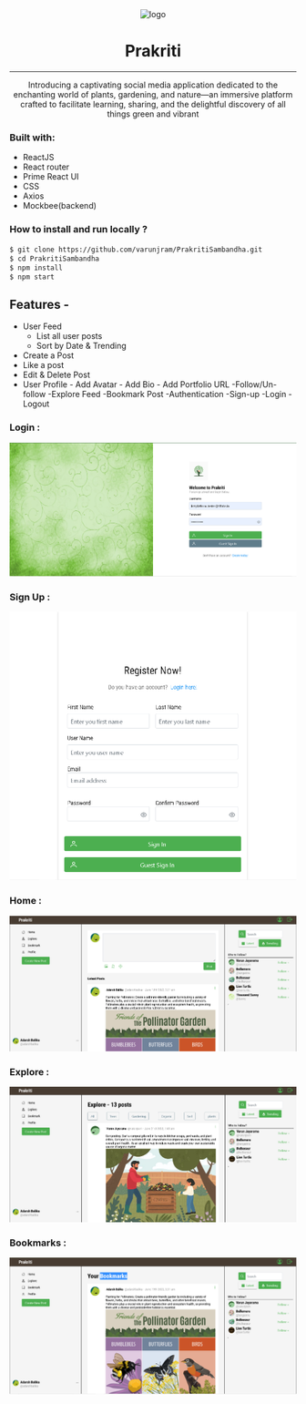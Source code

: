 <div align="center">
  <img src="https://encrypted-tbn0.gstatic.com/images?q=tbn:ANd9GcSMV-T-HVSB895Nekw4n-b5Zt4E4-4YON20WwBIDWiaY3IE5vf-YwQEiDBPEQOF35rF4pk&usqp=CAU" height="100" width="100" alt="logo"/>
  
# Prakriti
---
Introducing a captivating social media application dedicated to the enchanting world of plants, gardening, and nature—an immersive platform crafted to facilitate learning, sharing, and the delightful discovery of all things green and vibrant
</div>

### Built with:

- ReactJS
- React router
- Prime React UI
- CSS
- Axios
- Mockbee(backend)

### How to install and run locally ?

```
$ git clone https://github.com/varunjram/PrakritiSambandha.git
$ cd PrakritiSambandha
$ npm install
$ npm start
```

## Features -

- User Feed
  - List all user posts
  - Sort by Date & Trending
- Create a Post
- Like a post
- Edit & Delete Post
- User Profile - Add Avatar - Add Bio - Add Portfolio URL
  -Follow/Un-follow
  -Explore Feed
  -Bookmark Post
  -Authentication
  -Sign-up
  -Login
  -Logout

<!-- #### Demo -  -->

### Login :

![Login Page](/public/assets/images/websiteSamples/login.png)

### Sign Up :

![SignUp Page](/public/assets/images/websiteSamples/signup.png)

### Home :

![Home Page](/public/assets/images/websiteSamples/Home.png)

### Explore :

![Explore Page](/public/assets/images/websiteSamples/Explore.png)

### Bookmarks :

![Bookmarks Page](/public/assets/images/websiteSamples/Bookmarks.png)
